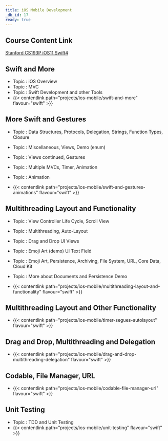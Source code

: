 ```yaml
---
title: iOS Mobile Development
_db_id: 17
ready: true
---
```



## Course Content Link

[Stanford CS193P iOS11 Swift4](https://drive.google.com/drive/folders/1-TWZDChwwzkiGzt78QlPZDzN-j82JfR6)

## Swift and More

- Topic : iOS Overview
- Topic : MVC
- Topic : Swift Development and other Tools
- {{< contentlink path="projects/ios-mobile/swift-and-more" flavour="swift" >}}

## More Swift and Gestures

- Topic : Data Structures, Protocols, Delegation, Strings, Function Types, Closure

- Topic : Miscellaneous, Views, Demo (enum)

- Topic : Views continued, Gestures

- Topic : Multiple MVCs, Timer, Animation

- Topic : Animation

- {{< contentlink path="projects/ios-mobile/swift-and-gestures-animations" flavour="swift" >}}

## Multithreading Layout and Functionality

- Topic : View Controller Life Cycle, Scroll View

- Topic : Multithreading, Auto-Layout

- Topic : Drag and Drop UI Views

- Topic : Emoji Art (demo) UI Text Field

- Topic : Emoji Art, Persistence, Archiving, File System, URL, Core Data, Cloud Kit

- Topic : More about Documents and Persistence Demo

- {{< contentlink path="projects/ios-mobile/multithreading-layout-and-functionality" flavour="swift" >}}

## Multithreading Layout and Other Functionality

- {{< contentlink path="projects/ios-mobile/timer-segues-autolayout" flavour="swift" >}}

## Drag and Drop, Multithreading and Delegation

- {{< contentlink path="projects/ios-mobile/drag-and-drop-multithreading-delegation" flavour="swift" >}}

## Codable, File Manager, URL

- {{< contentlink path="projects/ios-mobile/codable-file-manager-url" flavour="swift" >}}

## Unit Testing

- Topic : TDD and Unit Testing
- {{< contentlink path="projects/ios-mobile/unit-testing" flavour="swift" >}}
